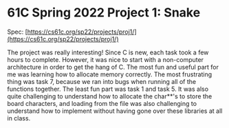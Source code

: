 # 61C Spring 2022 Project 1: Snake

Spec: [https://cs61c.org/sp22/projects/proj1/](https://cs61c.org/sp22/projects/proj1/)

The project was really interesting! Since C is new, each task took a few hours to complete. However, it was nice to start with a non-computer architecture in order to get the hang of C. The most fun and useful part for me was learning how to allocate memory correctly. The most frustrating thing was task 7, because we ran into bugs when running all of the functions together. The least fun part was task 1 and task 5. It was also quite challenging to understand how to allocate the char**'s to store the board characters, and loading from the file was also challenging to understand how to implement without having gone over these libraries at all in class. 
